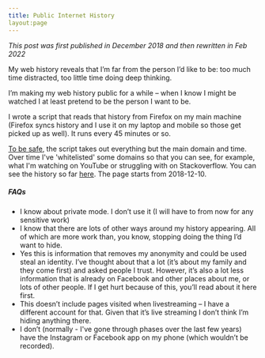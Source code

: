 ```yaml
---
title: Public Internet History
layout:page 
--- 
```



_This post was first published in December 2018 and then rewritten in Feb 2022_ 

My web history reveals that I’m far from the person I’d like to be: too much time distracted, too little time doing deep thinking.

I’m making my web history public for a while – when I know I might be watched I at least pretend to be the person I want to be.

I wrote a script that reads that history from Firefox on my main machine (Firefox syncs history and I use it on my laptop and mobile so those get picked up as well). It runs every 45 minutes or so. 

 [To be safe](https://security.stackexchange.com/questions/199557/what-attacks-are-made-possible-by-public-release-of-my-web-history/199569#199569), the script takes out everything but the main domain and time. Over time I've 'whitelisted' some domains so that you can see, for example, what I'm watching on YouTube or struggling with on Stackoverflow. You can see the history so far [here](https://joereddington.github.io/export-history/). The page starts from 2018-12-10. 

##### FAQs

*   I know about private mode. I don’t use it (I will have to from now for any sensitive work)
*   I know that there are lots of other ways around my history appearing. All of which are more work than, you know, stopping doing the thing I’d want to hide.
*   Yes this is information that removes my anonymity and could be used steal an identity. I’ve thought about that a lot (it’s about my family and they come first) and asked people I trust. However, it’s also a lot less information that is already on Facebook and other places about me, or lots of other people. If I get hurt because of this, you’ll read about it here first.
*   This doesn’t include pages visited when livestreaming – I have a different account for that. Given that it’s live streaming I don’t think I’m hiding anything there.
*   I don’t (normally - I've gone through phases over the last few years) have the Instagram or Facebook app on my phone (which wouldn’t be recorded).

